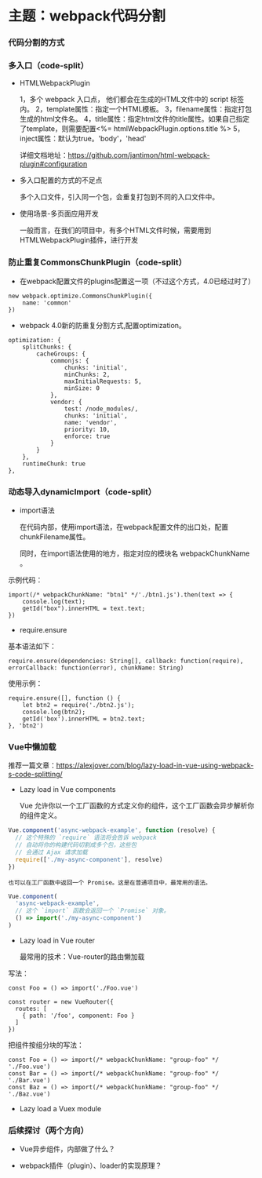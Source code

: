 # 主题：webpack代码分割

### 代码分割的方式

### 多入口（code-split）

* HTMLWebpackPlugin


    1，多个 webpack 入口点， 他们都会在生成的HTML文件中的 script 标签内。
    2，template属性：指定一个HTML模板。
    3，filename属性：指定打包生成的html文件名。
    4，title属性：指定html文件的title属性。如果自己指定了template，则需要配置<%= htmlWebpackPlugin.options.title %>
    5，inject属性：默认为true。'body'，'head'
    
    详细文档地址：https://github.com/jantimon/html-webpack-plugin#configuration

* 多入口配置的方式的不足点

  
    多个入口文件，引入同一个包，会重复打包到不同的入口文件中。

* 使用场景-多页面应用开发


    一般而言，在我们的项目中，有多个HTML文件时候，需要用到HTMLWebpackPlugin插件，进行开发
    

### 防止重复CommonsChunkPlugin（code-split）

* 在webpack配置文件的plugins配置这一项（不过这个方式，4.0已经过时了）
```
new webpack.optimize.CommonsChunkPlugin({
    name: 'common'
})
```
* webpack 4.0新的防重复分割方式,配置optimization。

```
optimization: {
    splitChunks: {
        cacheGroups: {
            commonjs: {
                chunks: 'initial',
                minChunks: 2,
                maxInitialRequests: 5,
                minSize: 0
            },
            vendor: {
                test: /node_modules/,
                chunks: 'initial',
                name: 'vendor',
                priority: 10,
                enforce: true
            }
        }
    },
    runtimeChunk: true
},
```


### 动态导入dynamicImport（code-split）

* import语法

    
    在代码内部，使用import语法，在webpack配置文件的出口处，配置chunkFilename属性。
    
    同时，在import语法使用的地方，指定对应的模块名 webpackChunkName 。
    
    
    
示例代码：
```
import(/* webpackChunkName: "btn1" */'./btn1.js').then(text => {
    console.log(text);
    getId("box").innerHTML = text.text;
})
```

* require.ensure

基本语法如下：

    require.ensure(dependencies: String[], callback: function(require), errorCallback: function(error), chunkName: String)
    

使用示例：
```
require.ensure([], function () {
    let btn2 = require('./btn2.js');
    console.log(btn2);
    getId('box').innerHTML = btn2.text;
}, 'btn2')
```


### Vue中懒加载

推荐一篇文章：https://alexjover.com/blog/lazy-load-in-vue-using-webpack-s-code-splitting/

* Lazy load in Vue components


    Vue 允许你以一个工厂函数的方式定义你的组件，这个工厂函数会异步解析你的组件定义。
    
```javascript
Vue.component('async-webpack-example', function (resolve) {
  // 这个特殊的 `require` 语法将会告诉 webpack
  // 自动将你的构建代码切割成多个包，这些包
  // 会通过 Ajax 请求加载
  require(['./my-async-component'], resolve)
})
```
    
    也可以在工厂函数中返回一个 Promise。这是在普通项目中，最常用的语法。
    
```javascript
Vue.component(
  'async-webpack-example',
  // 这个 `import` 函数会返回一个 `Promise` 对象。
  () => import('./my-async-component')
)
```

* Lazy load in Vue router

    
    最常用的技术：Vue-router的路由懒加载

写法：
```vue
const Foo = () => import('./Foo.vue')

const router = new VueRouter({
  routes: [
    { path: '/foo', component: Foo }
  ]
})
```
把组件按组分块的写法：
```vue
const Foo = () => import(/* webpackChunkName: "group-foo" */ './Foo.vue')
const Bar = () => import(/* webpackChunkName: "group-foo" */ './Bar.vue')
const Baz = () => import(/* webpackChunkName: "group-foo" */ './Baz.vue')
```
* Lazy load a Vuex module

### 后续探讨（两个方向）

* Vue异步组件，内部做了什么？

* webpack插件（plugin）、loader的实现原理？



